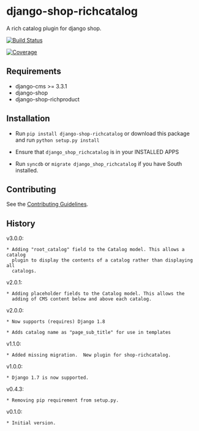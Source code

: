 django-shop-richcatalog
=======================

A rich catalog plugin for django shop.

[![Build Status](https://travis-ci.org/nimbis/django-shop-richcatalog.svg?branch=master)](https://travis-ci.org/nimbis/django-shop-richcatalog)

[![Coverage](https://coveralls.io/repos/nimbis/django-shop-richcatalog/badge.png?branch=master)](https://coveralls.io/r/nimbis/django-shop-richcatalog?branch=master)


Requirements
------------

* django-cms >= 3.3.1
* django-shop
* django-shop-richproduct


Installation
------------

* Run `pip install django-shop-richcatalog` or download this package and run `python setup.py install`

* Ensure that `django_shop_richcatalog` is in your INSTALLED APPS

* Run `syncdb` or `migrate django_shop_richcatalog` if you have South installed.

Contributing
------------

See the [Contributing Guidelines](CONTRIBUTING.md).

History
-------

v3.0.0:

    * Adding "root_catalog" field to the Catalog model. This allows a catalog
      plugin to display the contents of a catalog rather than displaying all
      catalogs.

v2.0.1:

    * Adding placeholder fields to the Catalog model. This allows the
      adding of CMS content below and above each catalog.

v2.0.0:

    * Now supports (requires) Django 1.8

    * Adds catalog name as "page_sub_title" for use in templates

v1.1.0:

    * Added missing migration.  New plugin for shop-richcatalog.

v1.0.0:

    * Django 1.7 is now supported.

v0.4.3:

    * Removing pip requirement from setup.py.

v0.1.0:

    * Initial version.

